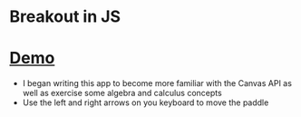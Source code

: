 # Breakout in JS
# [Demo](https://samueldlay.github.io/breakoutJS/)

* I began writing this app to become more familiar with the Canvas API as well as exercise some algebra and calculus concepts
* Use the left and right arrows on you keyboard to move the paddle
